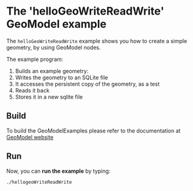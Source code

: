 # The 'helloGeoWriteReadWrite' GeoModel example

The `helloGeoWriteReadWrite` example shows you how to create a simple geometry, by using GeoModel nodes.

The example program:

 1. Builds an example geometry:
 2. Writes the geometry to an SQLite file
 3. It accesses the persistent copy of the geometry, as a test
 4. Reads it back 
 5. Stores it in a new sqlite file

## Build

To build the GeoModelExamples please refer to the documentation at [GeoModel website](https://geomodel.web.cern.ch/home/)

## Run

Now, you can **run the example** by typing:

```bash
./hellogeoWriteReadWrite
```
